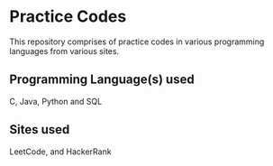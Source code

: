 # Practice Codes
This repository comprises of practice codes in various programming languages from various sites.

## Programming Language(s) used

C, Java, Python and SQL

## Sites used

LeetCode, and HackerRank
